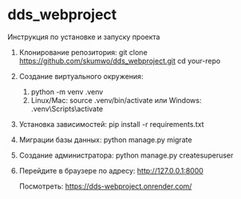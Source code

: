 # dds_webproject

Инструкция по установке и запуску проекта

1. Клонирование репозитория: 
    git clone https://github.com/skumwo/dds_webproject.git
    cd your-repo

2. Создание виртуального окружения: 
    1) python -m venv .venv    
    2) Linux/Mac: source .venv/bin/activate или
    Windows: .venv\Scripts\activate 

3. Установка зависимостей: 
    pip install -r requirements.txt

5. Миграции базы данных: 
    python manage.py migrate

6. Создание администратора: 
    python manage.py createsuperuser

7. Перейдите в браузере по адресу:
http://127.0.0.1:8000

   Посмотреть: https://dds-webproject.onrender.com/